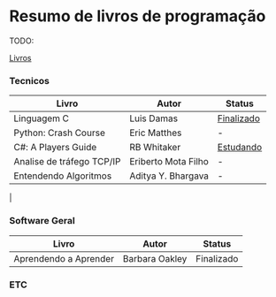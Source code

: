 # Resumo de livros de programação
TODO:

[Livros](https://github.com/cs-books/influential-cs-books)

### Tecnicos
| Livro | Autor | Status |
|-------------|-------------|-------------|
| Linguagem C | Luis Damas | [Finalizado](https://github.com/henrique559/linguagemc-luis-damas) |
| Python: Crash Course | Eric Matthes | - |
| C#: A Players Guide | RB Whitaker | [Estudando](https://github.com/henrique559/Csharp-PlayersGuide) |
| Analise de tráfego TCP/IP | Eriberto Mota Filho | - |
| Entendendo Algoritmos | Aditya Y. Bhargava | - |
| 


### Software Geral
| Livro | Autor | Status |
|-------------|-------------|-------------|
| Aprendendo a Aprender | Barbara Oakley | Finalizado |


### ETC
